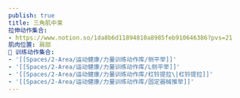 ```yaml
---
publish: true
title: 三角肌中束
拉伸动作集合:
- https://www.notion.so/1da8b6d11894810a8985feb910646386?pvs=21
肌肉位置: 肩部
🏃 训练动作集合:
- '[[Spaces/2-Area/运动健康/力量训练动作库/侧平举]]'
- '[[Spaces/2-Area/运动健康/力量训练动作库/L侧平举]]'
- '[[Spaces/2-Area/运动健康/力量训练动作库/杠铃提拉\|杠铃提拉]]'
- '[[Spaces/2-Area/运动健康/力量训练动作库/固定器械推举]]'
---
```


